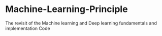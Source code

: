 # Machine-Learning-Principle
The revisit of the Machine learning and Deep learning fundamentals and implementation Code
